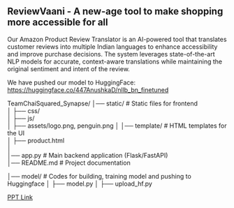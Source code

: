## ReviewVaani - A new-age tool to make shopping more accessible for all

Our Amazon Product Review Translator is an AI-powered tool that translates customer reviews into multiple Indian languages to enhance accessibility and improve purchase decisions. 
The system leverages state-of-the-art NLP models for accurate, context-aware translations while maintaining the original sentiment and intent of the review.

We have pushed our model to HuggingFace: https://huggingface.co/447AnushkaD/nllb_bn_finetuned

TeamChaiSquared_Synapse/
│── static/                  # Static files for frontend  
│   ├── css/  
│   ├── js/  
│   ├── assets/logo.png, penguin.png
│
│── template/                # HTML templates for the UI  
│   ├── product.html  
│   
│── app.py                   # Main backend application (Flask/FastAPI)  
│── README.md                # Project documentation  

│── model/                  # Codes for building, training model and pushing to Huggingface
│   ├── model.py 
│   ├── upload_hf.py

[PPT Link](https://www.canva.com/design/DAGh4fpgqOc/9bsOes6roTVcWTa9KBCciA/view?utm_content=DAGh4fpgqOc&utm_campaign=designshare&utm_medium=link2&utm_source=uniquelinks&utlId=h516fce2555)
